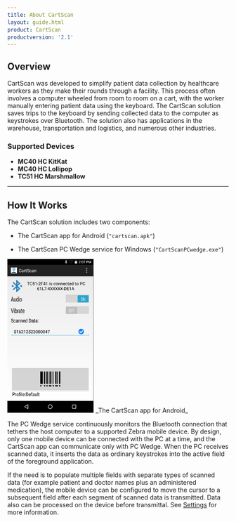 ```yaml
---
title: About CartScan
layout: guide.html
product: CartScan
productversion: '2.1'
---
```


## Overview

CartScan was developed to simplify patient data collection by healthcare workers as they make their rounds through a facility. This process often involves a computer wheeled from room to room on a cart, with the worker manually entering patient data using the keyboard. The CartScan solution saves trips to the keyboard by sending collected data to the computer as keystrokes over Bluetooth. The solution also has applications in the warehouse, transportation and logistics, and numerous other industries. 

### Supported Devices

* **MC40 HC KitKat**
* **MC40 HC Lollipop**
* **TC51 HC Marshmallow**

<!-- CartScan is an app for Zebra Android devices that scans barcode data and delivers it as keystrokes to a nearby Windows PC via Bluetooth. CartScan enables users in healthcare and other industries to collect data wirelessly, helping to increase productivity and workflow efficiency. CartScan communicates only with CartScan PC Wedge, a Windows service that must be on the PC running the line-of-business application that is collecting the scanned data. 
-->

-----

## How It Works

The CartScan solution includes two components:

* The CartScan app for Android (`"cartscan.apk"`)

* The CartScan PC Wedge service for Windows (`"CartScanPCwedge.exe"`)

<img alt="" style="height:350px" src="cartscan_01.png"/>
_The CartScan app for Android_
<br>

The PC Wedge service continuously monitors the Bluetooth connection that tethers the host computer to a supported Zebra mobile device. By design, only one mobile device can be connected with the PC at a time, and the CartScan app can communicate only with PC Wedge. When the PC receives scanned data, it inserts the data as ordinary keystrokes into the active field of the foreground application. 

If the need is to populate multiple fields with separate types of scanned data (for example patient and doctor names plus an administered medication), the mobile device can be configured to move the cursor to a subsequent field after each segment of scanned data is transmitted. Data also can be processed on the device before transmittal. See [Settings](../settings) for more information. 

<!-- 
<iframe width="560" height="315" src="https://www.youtube.com/embed/dPzyDFMcJzI" frameborder="0" allowfullscreen></iframe>
 -->

<!-- 
-----

#### Learn more about:
* [Text correction features](../settings#textcorrection)
* The "Loadable" [Personal Dictionary](../../../../mx/personaldictionarymgr) 
-->